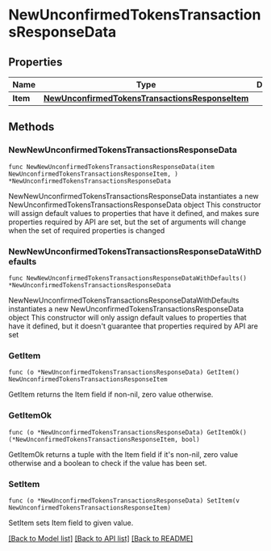 # NewUnconfirmedTokensTransactionsResponseData

## Properties

Name | Type | Description | Notes
------------ | ------------- | ------------- | -------------
**Item** | [**NewUnconfirmedTokensTransactionsResponseItem**](NewUnconfirmedTokensTransactionsResponseItem.md) |  | 

## Methods

### NewNewUnconfirmedTokensTransactionsResponseData

`func NewNewUnconfirmedTokensTransactionsResponseData(item NewUnconfirmedTokensTransactionsResponseItem, ) *NewUnconfirmedTokensTransactionsResponseData`

NewNewUnconfirmedTokensTransactionsResponseData instantiates a new NewUnconfirmedTokensTransactionsResponseData object
This constructor will assign default values to properties that have it defined,
and makes sure properties required by API are set, but the set of arguments
will change when the set of required properties is changed

### NewNewUnconfirmedTokensTransactionsResponseDataWithDefaults

`func NewNewUnconfirmedTokensTransactionsResponseDataWithDefaults() *NewUnconfirmedTokensTransactionsResponseData`

NewNewUnconfirmedTokensTransactionsResponseDataWithDefaults instantiates a new NewUnconfirmedTokensTransactionsResponseData object
This constructor will only assign default values to properties that have it defined,
but it doesn't guarantee that properties required by API are set

### GetItem

`func (o *NewUnconfirmedTokensTransactionsResponseData) GetItem() NewUnconfirmedTokensTransactionsResponseItem`

GetItem returns the Item field if non-nil, zero value otherwise.

### GetItemOk

`func (o *NewUnconfirmedTokensTransactionsResponseData) GetItemOk() (*NewUnconfirmedTokensTransactionsResponseItem, bool)`

GetItemOk returns a tuple with the Item field if it's non-nil, zero value otherwise
and a boolean to check if the value has been set.

### SetItem

`func (o *NewUnconfirmedTokensTransactionsResponseData) SetItem(v NewUnconfirmedTokensTransactionsResponseItem)`

SetItem sets Item field to given value.



[[Back to Model list]](../README.md#documentation-for-models) [[Back to API list]](../README.md#documentation-for-api-endpoints) [[Back to README]](../README.md)


